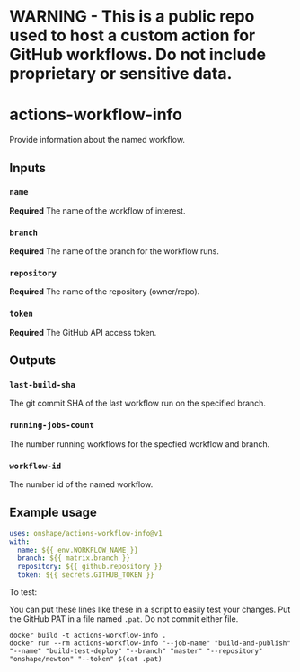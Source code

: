 # **WARNING - This is a public repo used to host a custom action for GitHub workflows. Do not include proprietary or sensitive data.**

# actions-workflow-info
Provide information about the named workflow.

## Inputs

### `name`

**Required** The name of the workflow of interest.

### `branch`

**Required** The name of the branch for the workflow runs.

### `repository`

**Required** The name of the repository (owner/repo).

### `token`

**Required** The GitHub API access token.

## Outputs

### `last-build-sha`

The git commit SHA of the last workflow run on the specified branch.

### `running-jobs-count`

The number running workflows for the specfied workflow and branch.

### `workflow-id`

The number id of the named workflow.

## Example usage

```yaml
uses: onshape/actions-workflow-info@v1
with:
  name: ${{ env.WORKFLOW_NAME }}
  branch: ${{ matrix.branch }}
  repository: ${{ github.repository }}
  token: ${{ secrets.GITHUB_TOKEN }}
```

To test:

You can put these lines like these in a script to easily test your changes. Put
the GitHub PAT in a file named `.pat`. Do not commit either file.

```shell
docker build -t actions-workflow-info .
docker run --rm actions-workflow-info "--job-name" "build-and-publish" "--name" "build-test-deploy" "--branch" "master" "--repository" "onshape/newton" "--token" $(cat .pat)
```
